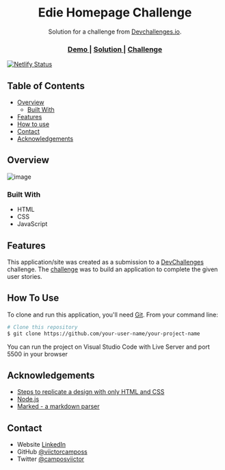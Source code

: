 <!-- Please update value in the {}  -->
<h1 align="center">Edie Homepage Challenge</h1>

<div align="center">
   Solution for a challenge from  <a href="http://devchallenges.io" target="_blank">Devchallenges.io</a>.
</div>

<div align="center">
  <h3>
    <a href="https://edie-homepage-victor.netlify.app/">
      Demo
    </a>
    <span> | </span>
    <a href="https://github.com/viictorcamposs/edie-homepage-devchallengesio">
      Solution
    </a>
    <span> | </span>
    <a href="https://devchallenges.io/challenges/xobQBuf8zWWmiYMIAZe0">
      Challenge
    </a>
  </h3>
</div>

<!-- TABLE OF CONTENTS -->

[![Netlify Status](https://api.netlify.com/api/v1/badges/4198139b-fe32-4051-858f-cce6a6aa8612/deploy-status)](https://app.netlify.com/sites/edie-homepage-victor/deploys)

## Table of Contents

- [Overview](#overview)
  - [Built With](#built-with)
- [Features](#features)
- [How to use](#how-to-use)
- [Contact](#contact)
- [Acknowledgements](#acknowledgements)

<!-- OVERVIEW -->

## Overview

![image](https://user-images.githubusercontent.com/65051855/104856590-56693f00-58f2-11eb-9d36-f5840317bd46.png)

### Built With

<!-- This section should list any major frameworks that you built your project using. Here are a few examples.-->

- HTML
- CSS
- JavaScript

## Features

<!-- List the features of your application or follow the template. Don't share the figma file here :) -->

This application/site was created as a submission to a [DevChallenges](https://devchallenges.io/challenges) challenge. The [challenge](https://devchallenges.io/challenges/xobQBuf8zWWmiYMIAZe0) was to build an application to complete the given user stories.

## How To Use

<!-- Example: -->

To clone and run this application, you'll need [Git](https://git-scm.com).
From your command line:

```bash
# Clone this repository
$ git clone https://github.com/your-user-name/your-project-name

```

You can run the project on Visual Studio Code with Live Server and port 5500 in your browser

## Acknowledgements

<!-- This section should list any articles or add-ons/plugins that helps you to complete the project. This is optional but it will help you in the future. For example -->

- [Steps to replicate a design with only HTML and CSS](https://devchallenges-blogs.web.app/how-to-replicate-design/)
- [Node.js](https://nodejs.org/)
- [Marked - a markdown parser](https://github.com/chjj/marked)

## Contact

- Website [LinkedIn](https://www.linkedin.com/in/camposviictor/)
- GitHub [@viictorcamposs](https://github.com/viictorcamposs)
- Twitter [@camposviictor](https://twitter.com/camposviictor)
